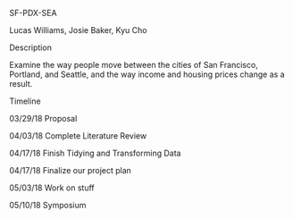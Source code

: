 SF-PDX-SEA

Lucas Williams, Josie Baker, Kyu Cho


Description

Examine the way people move between the cities of San Francisco, Portland, and Seattle, and the way income and housing prices change as a result.


Timeline

03/29/18    Proposal

04/03/18    Complete Literature Review

04/17/18    Finish Tidying and Transforming Data 

04/17/18    Finalize our project plan

05/03/18    Work on stuff

05/10/18    Symposium